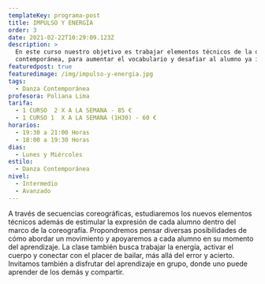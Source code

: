```yaml
---
templateKey: programa-post
title: IMPULSO Y ENERGÍA
order: 3
date: 2021-02-22T10:29:09.123Z
description: >
  En este curso nuestro objetivo es trabajar elementos técnicos de la danza
  contemporánea, para aumentar el vocabulario y desafiar al alumno ya iniciado.
featuredpost: true
featuredimage: /img/impulso-y-energia.jpg
tags:
  - Danza Contemporánea
profesora: Poliana Lima
tarifa:
  - 1 CURSO  2 X A LA SEMANA - 85 €
  - 1 CURSO 1  X A LA SEMANA (1H30) - 60 €
horarios:
  - 19:30 a 21:00 Horas
  - 18:00 a 19:30 Horas
dias:
  - Lunes y Miércoles
estilo:
  - Danza Contemporánea
nivel:
  - Intermedio
  - Avanzado
---
```


A través de secuencias coreográficas, estudiaremos los nuevos elementos técnicos además de estimular la expresión de cada alumno dentro del marco de la coreografía. Propondremos pensar diversas posibilidades de cómo abordar un movimiento y apoyaremos a cada alumno en su momento del aprendizaje.
La clase también busca trabajar la energía, activar el cuerpo y conectar con el placer de bailar, más allá del error y acierto. Invitamos también a disfrutar del aprendizaje en grupo, donde uno puede aprender de los demás y compartir.
